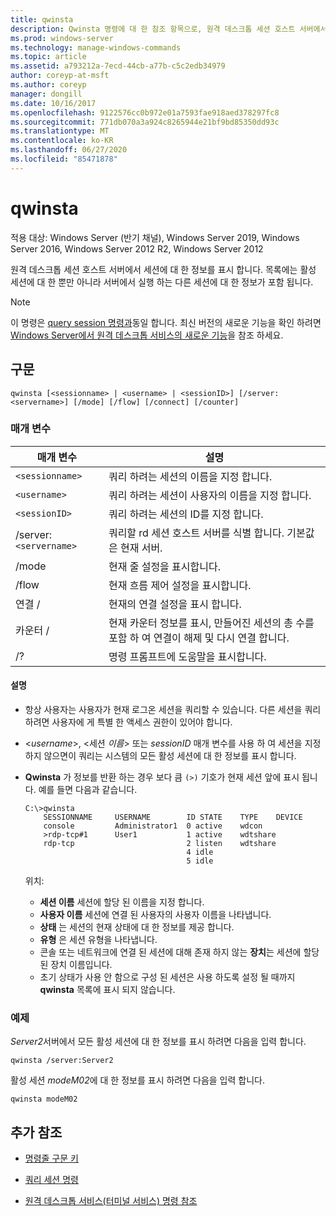 ```yaml
---
title: qwinsta
description: Qwinsta 명령에 대 한 참조 항목으로, 원격 데스크톱 세션 호스트 서버에서 세션에 대 한 정보를 표시 합니다.
ms.prod: windows-server
ms.technology: manage-windows-commands
ms.topic: article
ms.assetid: a793212a-7ecd-44cb-a77b-c5c2edb34979
author: coreyp-at-msft
ms.author: coreyp
manager: dongill
ms.date: 10/16/2017
ms.openlocfilehash: 9122576cc0b972e01a7593fae918aed378297fc8
ms.sourcegitcommit: 771db070a3a924c8265944e21bf9bd85350dd93c
ms.translationtype: MT
ms.contentlocale: ko-KR
ms.lasthandoff: 06/27/2020
ms.locfileid: "85471878"
---
```

# <a name="qwinsta"></a>qwinsta

적용 대상: Windows Server (반기 채널), Windows Server 2019, Windows Server 2016, Windows Server 2012 R2, Windows Server 2012

원격 데스크톱 세션 호스트 서버에서 세션에 대 한 정보를 표시 합니다. 목록에는 활성 세션에 대 한 뿐만 아니라 서버에서 실행 하는 다른 세션에 대 한 정보가 포함 됩니다.

> [!NOTE]
> 이 명령은 [query session 명령과](query-session.md)동일 합니다. 최신 버전의 새로운 기능을 확인 하려면 [Windows Server에서 원격 데스크톱 서비스의 새로운 기능](https://docs.microsoft.com/previous-versions/windows/it-pro/windows-server-2012-R2-and-2012/dn283323(v=ws.11))을 참조 하세요.

## <a name="syntax"></a>구문

```
qwinsta [<sessionname> | <username> | <sessionID>] [/server:<servername>] [/mode] [/flow] [/connect] [/counter]
```

### <a name="parameters"></a>매개 변수

| 매개 변수 | 설명 |
|--|--|
| `<sessionname>` | 쿼리 하려는 세션의 이름을 지정 합니다. |
| `<username>` | 쿼리 하려는 세션이 사용자의 이름을 지정 합니다. |
| `<sessionID>` | 쿼리 하려는 세션의 ID를 지정 합니다. |
| /server:`<servername>` | 쿼리할 rd 세션 호스트 서버를 식별 합니다. 기본값은 현재 서버. |
| /mode | 현재 줄 설정을 표시합니다. |
| /flow | 현재 흐름 제어 설정을 표시합니다. |
| 연결 / | 현재의 연결 설정을 표시 합니다. |
| 카운터 / | 현재 카운터 정보를 표시, 만들어진 세션의 총 수를 포함 하 여 연결이 해제 및 다시 연결 합니다. |
| /? | 명령 프롬프트에 도움말을 표시합니다. |

#### <a name="remarks"></a>설명

- 항상 사용자는 사용자가 현재 로그온 세션을 쿼리할 수 있습니다. 다른 세션을 쿼리하려면 사용자에 게 특별 한 액세스 권한이 있어야 합니다.

- <*username*>, <세션 *이름*> 또는 *sessionID* 매개 변수를 사용 하 여 세션을 지정 하지 않으면이 쿼리는 시스템의 모든 활성 세션에 대 한 정보를 표시 합니다.

- **Qwinsta** 가 정보를 반환 하는 경우 보다 큼 `(>)` 기호가 현재 세션 앞에 표시 됩니다. 예를 들면 다음과 같습니다.

    ```
    C:\>qwinsta
        SESSIONNAME     USERNAME        ID STATE    TYPE    DEVICE
        console         Administrator1  0 active    wdcon
        >rdp-tcp#1      User1           1 active    wdtshare
        rdp-tcp                         2 listen    wdtshare
                                        4 idle
                                        5 idle
    ```

    위치:
  - **세션 이름** 세션에 할당 된 이름을 지정 합니다.
  - **사용자 이름** 세션에 연결 된 사용자의 사용자 이름을 나타냅니다.
  - **상태** 는 세션의 현재 상태에 대 한 정보를 제공 합니다.
  - **유형** 은 세션 유형을 나타냅니다.
  - 콘솔 또는 네트워크에 연결 된 세션에 대해 존재 하지 않는 **장치**는 세션에 할당 된 장치 이름입니다.
  - 초기 상태가 사용 안 함으로 구성 된 세션은 사용 하도록 설정 될 때까지 **qwinsta** 목록에 표시 되지 않습니다.

### <a name="examples"></a>예제

*Server2*서버에서 모든 활성 세션에 대 한 정보를 표시 하려면 다음을 입력 합니다.

```
qwinsta /server:Server2
```

활성 세션 *modeM02*에 대 한 정보를 표시 하려면 다음을 입력 합니다.

```
qwinsta modeM02
```

## <a name="additional-references"></a>추가 참조

- [명령줄 구문 키](command-line-syntax-key.md)

- [쿼리 세션 명령](query-session.md)

- [원격 데스크톱 서비스(터미널 서비스) 명령 참조](remote-desktop-services-terminal-services-command-reference.md)
